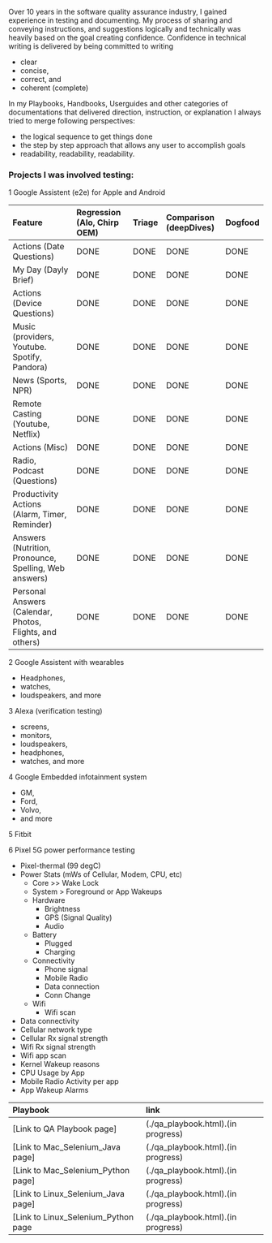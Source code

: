 Over 10 years in the software quality assurance industry, 
I gained experience in testing and documenting. 
My process of sharing and conveying instructions, and suggestions logically and technically
was heavily based on the goal creating confidence. 
Confidence in technical writing is delivered by being committed to writing
  - clear 
  - concise, 
  - correct, and 
  - coherent (complete)

In my Playbooks, Handbooks, Userguides and 
other categories of documentations that 
delivered direction, instruction, or explanation I always tried to merge following perspectives:
- the logical sequence to get things done 
- the step by step approach that allows any user to accomplish goals
- readability, readability, readability. 

### Projects I was involved testing:

1 Google Assistent (e2e) for Apple and Android

| Feature        | Regression (Alo, Chirp OEM)| Triage | Comparison (deepDives)| Dogfood |
|:-------------|:------------------|:------|:------|:------|
| Actions (Date Questions)           | DONE | DONE  | DONE | DONE  |
| My Day (Dayly Brief)                | DONE | DONE  | DONE | DONE  |
| Actions (Device Questions)         | DONE | DONE  | DONE | DONE  |
| Music (providers, Youtube. Spotify, Pandora)           | DONE | DONE  | DONE | DONE  |
| News (Sports, NPR)                 | DONE | DONE  | DONE | DONE  |
| Remote Casting (Youtube, Netflix) | DONE | DONE  | DONE | DONE  |
| Actions (Misc)                    | DONE | DONE  | DONE | DONE  |
| Radio, Podcast (Questions)        | DONE | DONE  | DONE | DONE  |
| Productivity Actions (Alarm, Timer, Reminder)           | DONE | DONE  | DONE | DONE  |
| Answers (Nutrition, Pronounce, Spelling, Web answers)     | DONE | DONE  | DONE | DONE  |
| Personal Answers (Calendar, Photos, Flights, and others)  | DONE | DONE  | DONE | DONE  |


2 Google Assistent with wearables
  - Headphones,
  - watches, 
  - loudspeakers, and more

3 Alexa  (verification testing)
  -  screens, 
  - monitors, 
  - loudspeakers, 
  - headphones, 
  - watches, and more

4 Google Embedded infotainment system 
  - GM, 
  - Ford, 
  - Volvo, 
  - and more

5 Fitbit

6 Pixel 5G power performance testing
- Pixel-thermal (99 degC)
- Power Stats (mWs of Cellular, Modem, CPU, etc)
    - Core >> Wake Lock
    - System > Foreground or App Wakeups
    - Hardware
        - Brightness
        - GPS (Signal Quality)
        - Audio
    - Battery
        - Plugged
        - Charging
    - Connectivity
        - Phone signal
        - Mobile Radio
        - Data connection
        - Conn Change
    - Wifi
        - Wifi scan
- Data connectivity
- Cellular network type
- Cellular Rx signal strength
- Wifi Rx signal strength
- Wifi app scan
- Kernel Wakeup reasons
- CPU Usage by App
- Mobile Radio Activity per app
- App Wakeup Alarms 

| Playbook        | link          | 
|:-------------|:------------------|
| [Link to QA Playbook page]           | (./qa_playbook.html).(in progress)| 
| [Link to Mac_Selenium_Java page]          | (./qa_playbook.html).(in progress)| 
| [Link to Mac_Selenium_Python page]        | (./qa_playbook.html).(in progress)| 
| [Link to Linux_Selenium_Java page]        | (./qa_playbook.html).(in progress)| 
| [Link to Linux_Selenium_Python page       | (./qa_playbook.html).(in progress)| 

